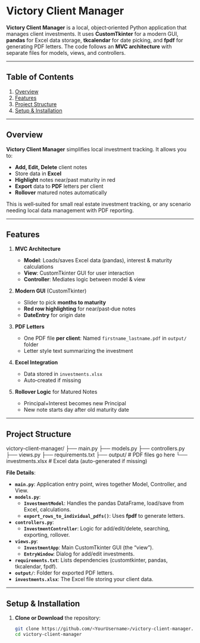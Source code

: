 # Victory Client Manager

**Victory Client Manager** is a local, object‑oriented Python application that manages client investments. It uses **CustomTkinter** for a modern GUI, **pandas** for Excel data storage, **tkcalendar** for date picking, and **fpdf** for generating PDF letters. The code follows an **MVC architecture** with separate files for models, views, and controllers.

---

## Table of Contents

1. [Overview](#overview)  
2. [Features](#features)  
3. [Project Structure](#project-structure)  
4. [Setup & Installation](#setup--installation)  
---

## Overview

**Victory Client Manager** simplifies local investment tracking. It allows you to:

- **Add, Edit, Delete** client notes  
- Store data in **Excel**  
- **Highlight** notes near/past maturity in red  
- **Export** data to **PDF** letters per client  
- **Rollover** matured notes automatically  

This is well‑suited for small real estate investment tracking, or any scenario needing local data management with PDF reporting.

---

## Features

1. **MVC Architecture**  
   - **Model**: Loads/saves Excel data (pandas), interest & maturity calculations  
   - **View**: CustomTkinter GUI for user interaction  
   - **Controller**: Mediates logic between model & view

2. **Modern GUI** (CustomTkinter)  
   - Slider to pick **months to maturity**  
   - **Red row highlighting** for near/past‑due notes  
   - **DateEntry** for origin date

3. **PDF Letters**  
   - One PDF file **per client**: Named `firstname_lastname.pdf` in `output/` folder  
   - Letter style text summarizing the investment

4. **Excel Integration**  
   - Data stored in `investments.xlsx`  
   - Auto‑created if missing

5. **Rollover Logic** for Matured Notes  
   - Principal+Interest becomes new Principal  
   - New note starts day after old maturity date

---

## Project Structure
victory-client-manager/ ├── main.py ├── models.py ├── controllers.py ├── views.py ├── requirements.txt ├── output/ # PDF files go here └── investments.xlsx # Excel data (auto-generated if missing)


**File Details**:

- **`main.py`**: Application entry point, wires together Model, Controller, and View.  
- **`models.py`**:  
  - **`InvestmentModel`**: Handles the pandas DataFrame, load/save from Excel, calculations.  
  - **`export_rows_to_individual_pdfs()`**: Uses **fpdf** to generate letters.  
- **`controllers.py`**:  
  - **`InvestmentController`**: Logic for add/edit/delete, searching, exporting, rollover.  
- **`views.py`**:  
  - **`InvestmentApp`**: Main CustomTkinter GUI (the “view”).  
  - **`EntryWindow`**: Dialog for add/edit investments.  
- **`requirements.txt`**: Lists dependencies (customtkinter, pandas, tkcalendar, fpdf).  
- **`output/`**: Folder for exported PDF letters.  
- **`investments.xlsx`**: The Excel file storing your client data.

---

## Setup & Installation

1. **Clone or Download** the repository:
   ```bash
   git clone https://github.com/<YourUsername>/victory-client-manager.git
   cd victory-client-manager
